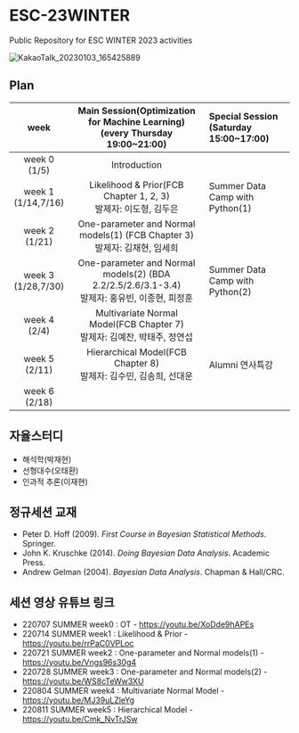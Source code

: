 # ESC-23WINTER
Public Repository for ESC WINTER 2023 activities

![KakaoTalk_20230103_165425889](https://user-images.githubusercontent.com/56993675/210739941-2714df30-92ed-4cfc-a76f-2f075ccacf47.jpg)

## Plan

|week|Main Session(Optimization for Machine Learning)<br>(every Thursday 19:00~21:00)| Special Session<br>(Saturday 15:00~17:00)|
|:--:|:--------------------------:|:------------------------|
|week 0<br>(1/5)|Introduction| |
|week 1<br>(1/14,7/16)|Likelihood & Prior(FCB Chapter 1, 2, 3)<br/>발제자: 이도형, 김두은| Summer Data Camp with Python(1)|
|week 2<br>(1/21)|One-parameter and Normal models(1) (FCB Chapter 3)<br/>발제자: 김채현, 임세희| |
|week 3<br>(1/28,7/30)|One-parameter and Normal models(2) (BDA 2.2/2.5/2.6/3.1-3.4)<br/> 발제자: 홍유빈, 이종현, 피정훈| Summer Data Camp with Python(2)|
|week 4<br>(2/4)|Multivariate Normal Model(FCB Chapter 7)<br/>발제자: 김예찬, 박태주, 정연섭| |
|week 5<br>(2/11)|Hierarchical Model(FCB Chapter 8)<br/>발제자: 김수민, 김송희, 선대운| Alumni 연사특강|
|week 6<br>(2/18)| | |

## 자율스터디
- 해석학(박재현)
- 선형대수(오태환)
- 인과적 추론(이재현)

## 정규세션 교재
- Peter D. Hoff (2009). *First Course in Bayesian Statistical Methods*. Springer.
- John K. Kruschke (2014). *Doing Bayesian Data Analysis*. Academic Press.
- Andrew Gelman (2004). *Bayesian Data Analysis*. Chapman & Hall/CRC.

## 세션 영상 유튜브 링크
- 220707 SUMMER week0 : OT - https://youtu.be/XoDde9hAPEs
- 220714 SUMMER week1 : Likelihood & Prior - https://youtu.be/rrPaC0VPLoc
- 220721 SUMMER week2 : One-parameter and Normal models(1) - https://youtu.be/Vngs96s30g4
- 220728 SUMMER week3 : One-parameter and Normal models(2) - https://youtu.be/WS8cTeWw3XU
- 220804 SUMMER week4 : Multivariate Normal Model - https://youtu.be/MJ39uLZleYg
- 220811 SUMMER week5 : Hierarchical Model - https://youtu.be/Cmk_NvTrJSw
